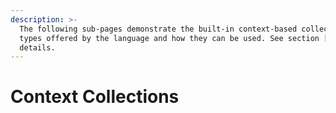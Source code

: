 ```yaml
---
description: >-
  The following sub-pages demonstrate the built-in context-based collection
  types offered by the language and how they can be used. See section [TBD] for
  details.
---
```


# Context Collections

